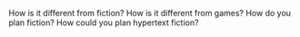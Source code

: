 How is it different from fiction?
How is it different from games?
How do you plan fiction?
How could you plan hypertext fiction?

